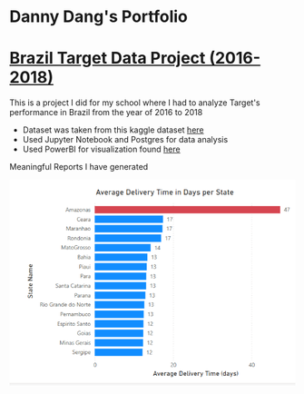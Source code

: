 # Danny Dang's Portfolio

# [Brazil Target Data Project (2016-2018)](https://github.com/ddang1217/brazil_target_project)

This is a project I did for my school where I had to analyze Target's performance in Brazil from the year of 2016 to 2018

* Dataset was taken from this kaggle dataset [here](https://www.kaggle.com/datasets/ujjwalinsights/target-case-study-using-sql)
* Used Jupyter Notebook and Postgres for data analysis
* Used PowerBI for visualization found [here](https://github.com/ddang1217/brazil_target_project/blob/main/Target%20Stores%20in%20Brazil.pbix)

  

Meaningful Reports I have generated

![Average Delivery Time Per State](https://github.com/ddang1217/brazil_target_project/blob/main/Pictures/deliverytimestate.png)
